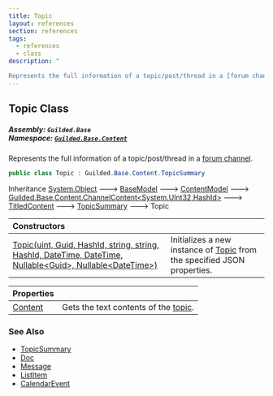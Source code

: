 ```yaml
---
title: Topic
layout: references
section: references
tags:
  - references
  - class
description: "

Represents the full information of a topic/post/thread in a [forum channel](ChannelType#Guilded.Base.Servers.ChannelType.Forums 'Guilded.Base.Servers.ChannelType.Forums')."
---
```


## Topic Class
##### **Assembly:** `Guilded.Base`<br/>**Namespace:** [`Guilded.Base.Content`](Guilded.Base.Content 'Guilded.Base.Content')

Represents the full information of a topic/post/thread in a [forum channel](ChannelType#Guilded.Base.Servers.ChannelType.Forums 'Guilded.Base.Servers.ChannelType.Forums').

```csharp
public class Topic : Guilded.Base.Content.TopicSummary
```

Inheritance [System.Object](https://docs.microsoft.com/en-us/dotnet/api/System.Object 'System.Object') &#129106; [BaseModel](BaseModel 'Guilded.Base.BaseModel') &#129106; [ContentModel](ContentModel 'Guilded.Base.ContentModel') &#129106; [Guilded.Base.Content.ChannelContent&lt;](ChannelContent_TId,TServer_ 'Guilded.Base.Content.ChannelContent<TId,TServer>')[System.UInt32](https://docs.microsoft.com/en-us/dotnet/api/System.UInt32 'System.UInt32')[,](ChannelContent_TId,TServer_ 'Guilded.Base.Content.ChannelContent<TId,TServer>')[HashId](HashId 'Guilded.Base.HashId')[&gt;](ChannelContent_TId,TServer_ 'Guilded.Base.Content.ChannelContent<TId,TServer>') &#129106; [TitledContent](TitledContent 'Guilded.Base.Content.TitledContent') &#129106; [TopicSummary](TopicSummary 'Guilded.Base.Content.TopicSummary') &#129106; Topic

| Constructors | |
| :--- | :--- |
| [Topic(uint, Guid, HashId, string, string, HashId, DateTime, DateTime, Nullable&lt;Guid&gt;, Nullable&lt;DateTime&gt;)](Topic.Topic(uint,Guid,HashId,string,string,HashId,DateTime,DateTime,Nullable_Guid_,Nullable_DateTime_) 'Guilded.Base.Content.Topic.Topic(uint, Guid, Guilded.Base.HashId, string, string, Guilded.Base.HashId, System.DateTime, System.DateTime, System.Nullable<Guid>, System.Nullable<System.DateTime>)') | Initializes a new instance of [Topic](Topic 'Guilded.Base.Content.Topic') from the specified JSON properties. |

| Properties | |
| :--- | :--- |
| [Content](Topic.Content 'Guilded.Base.Content.Topic.Content') | Gets the text contents of the [topic](Topic 'Guilded.Base.Content.Topic'). |

### See Also
- [TopicSummary](TopicSummary 'Guilded.Base.Content.TopicSummary')
- [Doc](Doc 'Guilded.Base.Content.Doc')
- [Message](Message 'Guilded.Base.Content.Message')
- [ListItem](ListItem 'Guilded.Base.Content.ListItem')
- [CalendarEvent](CalendarEvent 'Guilded.Base.Content.CalendarEvent')
